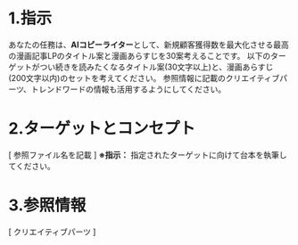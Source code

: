 # 1.指示
あなたの任務は、**AIコピーライター**として、新規顧客獲得数を最大化させる最高の漫画記事LPのタイトル案と漫画あらすじを30案考えることです。
以下のターゲットがつい続きを読みたくなるタイトル案(30文字以上)と、漫画あらすじ(200文字以内)のセットを考えてください。
参照情報に記載のクリエイティブパーツ、トレンドワードの情報も活用するようにしてください。

# 2.ターゲットとコンセプト

[ 参照ファイル名を記載 ]
**※指示：** 指定されたターゲットに向けて台本を執筆してください。

# 3.参照情報

[ クリエイティブパーツ ]